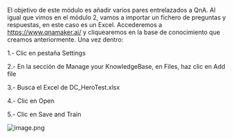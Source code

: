 El objetivo de este módulo es añadir varios pares entrelazados a QnA.
Al igual que vimos en el módulo 2, vamos a importar un fichero de preguntas y respuestas, en este caso es un Excel.
Accederemos a https://www.qnamaker.ai/ y cliquearemos en la base de conocimiento que creamos anteriormente.
Una vez dentro:

1.- Clic en pestaña Settings

2.- En la sección de Manage your KnowledgeBase, en Files, haz clic en Add file

3.- Busca el Excel de DC_HeroTest.xlsx

4.- Clic en Open

5.- Clic en Save and Train

![image.png](https://dev.azure.com/esalcedoo/a9ddfdb1-0226-4f4f-a89d-42e9d69b4f3b/_apis/git/repositories/66d8fc7f-f7ae-4b26-a4aa-03920094c86a/Items?path=%2F/.attachments/image-a5947d7f-bd86-4c15-8723-07862aecd38a.png)
